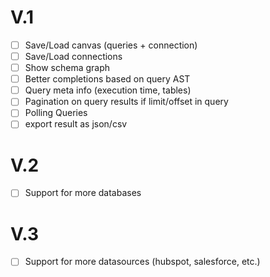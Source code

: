 # V.1

- [ ] Save/Load canvas (queries + connection)
- [ ] Save/Load connections
- [ ] Show schema graph
- [ ] Better completions based on query AST
- [ ] Query meta info (execution time, tables)
- [ ] Pagination on query results if limit/offset in query
- [ ] Polling Queries
- [ ] export result as json/csv

# V.2

- [ ] Support for more databases

# V.3

- [ ] Support for more datasources (hubspot, salesforce, etc.)
